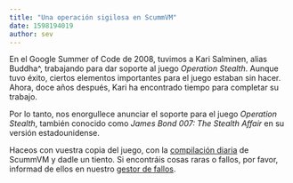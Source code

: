 ```yaml
---
title: "Una operación sigilosa en ScummVM"
date: 1598194019
author: sev
---
```


En el Google Summer of Code de 2008, tuvimos a Kari Salminen, alias Buddha^, trabajando para dar soporte al juego <i>Operation Stealth</i>. Aunque tuvo éxito, ciertos elementos importantes para el juego estaban sin hacer. Ahora, doce años después, Kari ha encontrado tiempo para completar su trabajo.

Por lo tanto, nos enorgullece anunciar el soporte para el juego <i>Operation Stealth</i>, también conocido como <i>James Bond 007: The Stealth Affair</i> en su versión estadounidense.

Haceos con vuestra copia del juego, con la [compilación diaria](https://buildbot.scummvm.org/builds.html) de ScummVM y dadle un tiento. Si encontráis cosas raras o fallos, por favor, informad de ellos en nuestro [gestor de fallos](https://bugs.scummvm.org/).
